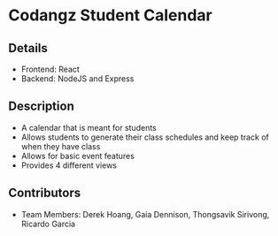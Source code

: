 # Codangz Student Calendar

## Details
- Frontend: React
- Backend: NodeJS and Express

## Description
- A calendar that is meant for students
- Allows students to generate their class schedules and keep track of when they have class
- Allows for basic event features
- Provides 4 different views

## Contributors
- Team Members: Derek Hoang, Gaia Dennison, Thongsavik Sirivong, Ricardo Garcia
